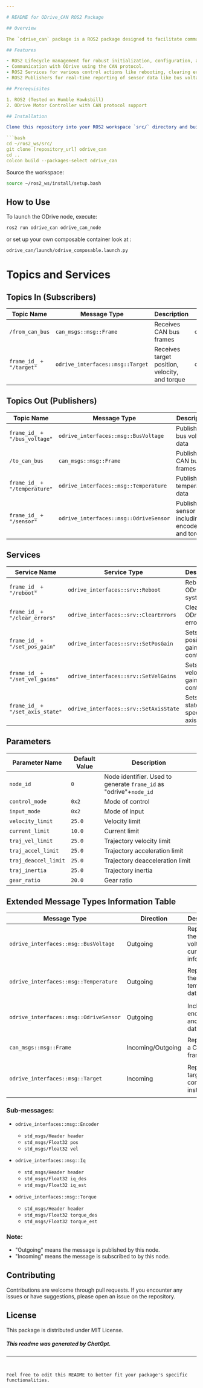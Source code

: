 ```yaml
---

# README for ODrive_CAN ROS2 Package

## Overview

The `odrive_can` package is a ROS2 package designed to facilitate communication and control with the ODrive motor controller via the CAN protocol. This package provides a lifecycle-managed node to handle these communications. It exposes various ROS2 services for control actions and utilizes ROS2 publishers for real-time data reporting and monitoring.

## Features

- ROS2 Lifecycle management for robust initialization, configuration, and shutdown.
- Communication with ODrive using the CAN protocol.
- ROS2 Services for various control actions like rebooting, clearing errors, setting gains, and setting the axis state.
- ROS2 Publishers for real-time reporting of sensor data like bus voltage, temperature, encoder values, torque, and current (IQ).

## Prerequisites

1. ROS2 (Tested on Humble Hawksbill)
2. ODrive Motor Controller with CAN protocol support

## Installation

Clone this repository into your ROS2 workspace `src/` directory and build using colcon:

```bash
cd ~/ros2_ws/src/
git clone [repository_url] odrive_can
cd ..
colcon build --packages-select odrive_can
```

Source the workspace:

```bash
source ~/ros2_ws/install/setup.bash
```

## How to Use

To launch the ODrive node, execute:

```bash
ros2 run odrive_can odrive_can_node
```

or set up your own composable container look at :

```bash
odrive_can/launch/odrive_composable.launch.py
```


# Topics and Services

## Topics In (Subscribers)

| Topic Name                        | Message Type                        | Description                      | Callback Method                |
|-----------------------------------|-------------------------------------|----------------------------------|--------------------------------|
| `/from_can_bus`                   | `can_msgs::msg::Frame`              | Receives CAN bus frames          | `odrive_node::can_callback`    |
| `frame_id_ + "/target"`           | `odrive_interfaces::msg::Target`    | Receives target position, velocity, and torque | `odrive_node::target_callback`|

## Topics Out (Publishers)

| Topic Name                           | Message Type                               | Description                              |
|--------------------------------------|--------------------------------------------|------------------------------------------|
| `frame_id_ + "/bus_voltage"`         | `odrive_interfaces::msg::BusVoltage`       | Publishes bus voltage data               |
| `/to_can_bus`                        | `can_msgs::msg::Frame`                     | Publishes CAN bus frames                 |
| `frame_id_ + "/temperature"`         | `odrive_interfaces::msg::Temperature`      | Publishes temperature data               |
| `frame_id_ + "/sensor"`              | `odrive_interfaces::msg::OdriveSensor`     | Publishes sensor data including encoder, iq, and torque |


## Services

| Service Name                        | Service Type                          | Description                             |
|-------------------------------------|---------------------------------------|-----------------------------------------|
| `frame_id_ + "/reboot"`             | `odrive_interfaces::srv::Reboot`      | Reboots the ODrive system               |
| `frame_id_ + "/clear_errors"`       | `odrive_interfaces::srv::ClearErrors` | Clears ODrive errors                    |
| `frame_id_ + "/set_pos_gain"`       | `odrive_interfaces::srv::SetPosGain`  | Sets position gains for control loop    |
| `frame_id_ + "/set_vel_gains"`      | `odrive_interfaces::srv::SetVelGains` | Sets velocity gains for control loop    |
| `frame_id_ + "/set_axis_state"`     | `odrive_interfaces::srv::SetAxisState`| Sets the state for a specific axis     |


## Parameters

| Parameter Name          | Default Value | Description                                                         |
|-------------------------|--------------|---------------------------------------------------------------------|
| `node_id`               | `0`          | Node identifier. Used to generate `frame_id` as "odrive"+`node_id`   |
| `control_mode`          | `0x2`        | Mode of control                                                     |
| `input_mode`            | `0x2`        | Mode of input                                                       |
| `velocity_limit`        | `25.0`       | Velocity limit                                                      |
| `current_limit`         | `10.0`       | Current limit                                                       |
| `traj_vel_limit`        | `25.0`       | Trajectory velocity limit                                           |
| `traj_accel_limit`      | `25.0`       | Trajectory acceleration limit                                       |
| `traj_deaccel_limit`    | `25.0`       | Trajectory deacceleration limit                                     |
| `traj_inertia`          | `25.0`       | Trajectory inertia                                                  |
| `gear_ratio`            | `20.0`       | Gear ratio                                                          |


## Extended Message Types Information Table

| Message Type                         | Direction  | Description                                                  | Fields                                                                 |
|--------------------------------------|------------|--------------------------------------------------------------|------------------------------------------------------------------------|
| `odrive_interfaces::msg::BusVoltage` | Outgoing   | Represents the bus voltage and current information           | `std_msgs/Header header`, `std_msgs/Float32 bus_volt`, `std_msgs/Float32 bus_current`                   |
| `odrive_interfaces::msg::Temperature`| Outgoing   | Represents the temperature data                              | `std_msgs/Header header`, `std_msgs/Float32 fet_temp`, `std_msgs/Float32 motor_temp` |
| `odrive_interfaces::msg::OdriveSensor`| Outgoing  | Includes encoder, iq, and torque data                        | `odrive_interfaces/Torque torque`, `odrive_interfaces/Encoder encoder`, `odrive_interfaces/Iq iq`|
| `can_msgs::msg::Frame`               | Incoming/Outgoing | Represents a CAN bus frame                              | Standard CAN fields                                                      |
| `odrive_interfaces::msg::Target`     | Incoming   | Represents target control instructions                      | `std_msgs/Header header`, `std_msgs/Float32 pos_des`, `std_msgs/Float32 vel_des`, `std_msgs/Float32 torque_des`|

### Sub-messages:

- `odrive_interfaces::msg::Encoder`
  - `std_msgs/Header header`
  - `std_msgs/Float32 pos`
  - `std_msgs/Float32 vel`

- `odrive_interfaces::msg::Iq`
  - `std_msgs/Header header`
  - `std_msgs/Float32 iq_des`
  - `std_msgs/Float32 iq_est`

- `odrive_interfaces::msg::Torque`
  - `std_msgs/Header header`
  - `std_msgs/Float32 torque_des`
  - `std_msgs/Float32 torque_est`

### Note:
- "Outgoing" means the message is published by this node.
- "Incoming" means the message is subscribed to by this node.

## Contributing

Contributions are welcome through pull requests. If you encounter any issues or have suggestions, please open an issue on the repository.

## License

This package is distributed under MIT License.

##### This readme was generated by ChatGpt.

---
```


Feel free to edit this README to better fit your package's specific functionalities.
